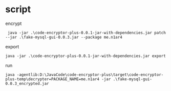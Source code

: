 # script

encrypt

```shell
 java -jar .\code-encryptor-plus-0.0.1-jar-with-dependencies.jar patch --jar .\fake-mysql-gui-0.0.3.jar --package me.n1ar4
```

export

```shell
java -jar .\code-encryptor-plus-0.0.1-jar-with-dependencies.jar export
```

run

```shell
java -agentlib:D:\JavaCode\code-encryptor-plus\target\code-encryptor-plus-temp\decrypter=PACKAGE_NAME=me.n1ar4 -jar .\fake-mysql-gui-0.0.3_encrypted.jar
```